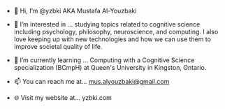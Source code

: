 - 👋 Hi, I’m @yzbki AKA
        Mustafa Al-Youzbaki

- 👀 I’m interested in ...
        studying topics related to cognitive science including psychology, philosophy, neuroscience, and computing.
        I also love keeping up with new technologies and how we can use them to improve societal quality of life.

- 🌱 I’m currently learning ...
        Computing with a Cognitive Science specialization (BCmpH) at Queen's University in Kingston, Ontario.
      
- 📫 You can reach me at...
        mus.alyouzbaki@gmail.com

- 🌐 Visit my website at...
        yzbki.com
<!---
MustafaAlyouzbaki/MustafaAlyouzbaki is a ✨ special ✨ repository because its `README.md` (this file) appears on your GitHub profile.
You can click the Preview link to take a look at your changes.
--->
